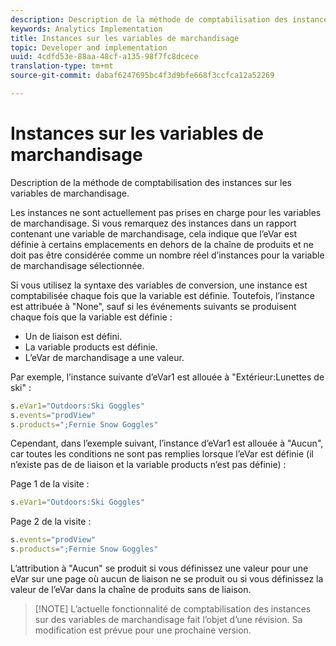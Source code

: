 ```yaml
---
description: Description de la méthode de comptabilisation des instances sur les variables de marchandisage.
keywords: Analytics Implementation
title: Instances sur les variables de marchandisage
topic: Developer and implementation
uuid: 4cdfd53e-88aa-48cf-a135-98f7fc8dcece
translation-type: tm+mt
source-git-commit: dabaf6247695bc4f3d9bfe668f3ccfca12a52269

---
```



# Instances sur les variables de marchandisage

Description de la méthode de comptabilisation des instances sur les variables de marchandisage.

Les instances ne sont actuellement pas prises en charge pour les variables de marchandisage. Si vous remarquez des instances dans un rapport contenant une variable de marchandisage, cela indique que l’eVar est définie à certains emplacements en dehors de la chaîne de produits et ne doit pas être considérée comme un nombre réel d’instances pour la variable de marchandisage sélectionnée.

Si vous utilisez la syntaxe des variables de conversion, une instance est comptabilisée chaque fois que la variable est définie. Toutefois, l’instance est attribuée à &quot;None&quot;, sauf si les événements suivants se produisent chaque fois que la variable est définie :

* Un  de liaison est défini.
* La variable products est définie.
* L’eVar de marchandisage a une valeur.

Par exemple, l’instance suivante d’eVar1 est allouée à &quot;Extérieur:Lunettes de ski&quot; :

```js
s.eVar1="Outdoors:Ski Goggles" 
s.events="prodView" 
s.products=";Fernie Snow Goggles"
```

Cependant, dans l’exemple suivant, l’instance d’eVar1 est allouée à &quot;Aucun&quot;, car toutes les conditions ne sont pas remplies lorsque l’eVar est définie (il n’existe pas de  de liaison et la variable products n’est pas définie) :

Page 1 de la visite :

```js
s.eVar1="Outdoors:Ski Goggles"
```

Page 2 de la visite :

```js
s.events="prodView" 
s.products=";Fernie Snow Goggles"
```

L’attribution à &quot;Aucun&quot; se produit si vous définissez une valeur pour une eVar sur une page où aucun de liaison ne se produit ou si vous définissez la valeur de l’eVar dans la chaîne de produits sans de liaison.

>[!NOTE] L’actuelle fonctionnalité de comptabilisation des instances sur des variables de marchandisage fait l’objet d’une révision. Sa modification est prévue pour une prochaine version.


